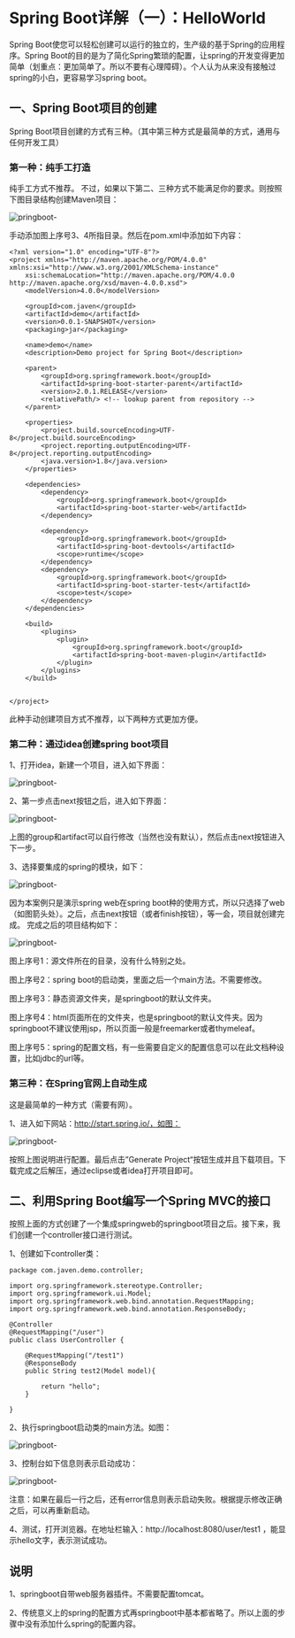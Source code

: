 # Spring Boot详解（一）：HelloWorld

Spring Boot使您可以轻松创建可以运行的独立的，生产级的基于Spring的应用程序。Spring Boot的目的是为了简化Spring繁琐的配置，让spring的开发变得更加简单（划重点：更加简单了。所以不要有心理障碍）。个人认为从来没有接触过spring的小白，更容易学习spring boot。



## 一、Spring Boot项目的创建

Spring Boot项目创建的方式有三种。（其中第三种方式是最简单的方式，通用与任何开发工具）

### 第一种：纯手工打造

纯手工方式不推荐。 不过，如果以下第二、三种方式不能满足你的要求。则按照下图目录结构创建Maven项目：

![pringboot-](image\springboot-4.png)

手动添加图上序号3、4所指目录。然后在pom.xml中添加如下内容：

~~~
<?xml version="1.0" encoding="UTF-8"?>
<project xmlns="http://maven.apache.org/POM/4.0.0" xmlns:xsi="http://www.w3.org/2001/XMLSchema-instance"
	xsi:schemaLocation="http://maven.apache.org/POM/4.0.0 http://maven.apache.org/xsd/maven-4.0.0.xsd">
	<modelVersion>4.0.0</modelVersion>

	<groupId>com.javen</groupId>
	<artifactId>demo</artifactId>
	<version>0.0.1-SNAPSHOT</version>
	<packaging>jar</packaging>

	<name>demo</name>
	<description>Demo project for Spring Boot</description>

	<parent>
		<groupId>org.springframework.boot</groupId>
		<artifactId>spring-boot-starter-parent</artifactId>
		<version>2.0.1.RELEASE</version>
		<relativePath/> <!-- lookup parent from repository -->
	</parent>

	<properties>
		<project.build.sourceEncoding>UTF-8</project.build.sourceEncoding>
		<project.reporting.outputEncoding>UTF-8</project.reporting.outputEncoding>
		<java.version>1.8</java.version>
	</properties>

	<dependencies>
		<dependency>
			<groupId>org.springframework.boot</groupId>
			<artifactId>spring-boot-starter-web</artifactId>
		</dependency>

		<dependency>
			<groupId>org.springframework.boot</groupId>
			<artifactId>spring-boot-devtools</artifactId>
			<scope>runtime</scope>
		</dependency>
		<dependency>
			<groupId>org.springframework.boot</groupId>
			<artifactId>spring-boot-starter-test</artifactId>
			<scope>test</scope>
		</dependency>
	</dependencies>

	<build>
		<plugins>
			<plugin>
				<groupId>org.springframework.boot</groupId>
				<artifactId>spring-boot-maven-plugin</artifactId>
			</plugin>
		</plugins>
	</build>


</project>

~~~

此种手动创建项目方式不推荐，以下两种方式更加方便。

### 第二种：通过idea创建spring boot项目

1、打开idea，新建一个项目，进入如下界面：

![pringboot-](image\springboot-1.png)

2、第一步点击next按钮之后，进入如下界面：

![pringboot-](image\springboot-2.png)

上图的group和artifact可以自行修改（当然也没有默认），然后点击next按钮进入下一步。

3、选择要集成的spring的模块，如下：

![pringboot-](image\springboot-3.png)

因为本案例只是演示spring web在spring boot种的使用方式，所以只选择了web（如图箭头处）。之后，点击next按钮（或者finish按钮），等一会，项目就创建完成。  完成之后的项目结构如下：

![pringboot-](image\springboot-4.png)

图上序号1：源文件所在的目录，没有什么特别之处。

图上序号2：spring boot的启动类，里面之后一个main方法。不需要修改。

图上序号3：静态资源文件夹，是springboot的默认文件夹。

图上序号4：html页面所在的文件夹，也是springboot的默认文件夹。因为springboot不建议使用jsp，所以页面一般是freemarker或者thymeleaf。

图上序号5：spring的配置文档，有一些需要自定义的配置信息可以在此文档种设置，比如jdbc的url等。



### 第三种：在Spring官网上自动生成

这是最简单的一种方式（需要有网）。

1、进入如下网站：http://start.spring.io/，如图：

![pringboot-](image\springboot-6.png)

按照上图说明进行配置。最后点击”Generate Project“按钮生成并且下载项目。下载完成之后解压，通过eclipse或者idea打开项目即可。

## 二、利用Spring Boot编写一个Spring MVC的接口

按照上面的方式创建了一个集成springweb的springboot项目之后。接下来，我们创建一个controller接口进行测试。

1、创建如下controller类：

~~~
package com.javen.demo.controller;

import org.springframework.stereotype.Controller;
import org.springframework.ui.Model;
import org.springframework.web.bind.annotation.RequestMapping;
import org.springframework.web.bind.annotation.ResponseBody;

@Controller
@RequestMapping("/user")
public class UserController {

    @RequestMapping("/test1")
    @ResponseBody
    public String test2(Model model){

        return "hello";
    }
    
}

~~~

2、执行springboot启动类的main方法。如图：

![pringboot-](image\springboot-8.png)



3、控制台如下信息则表示启动成功：

![pringboot-](image\springboot-7.png)

注意：如果在最后一行之后，还有error信息则表示启动失败。根据提示修改正确之后，可以再重新启动。

4、测试，打开浏览器。在地址栏输入：http://localhost:8080/user/test1 ，能显示hello文字，表示测试成功。



## 说明

1、springboot自带web服务器插件。不需要配置tomcat。

2、传统意义上的spring的配置方式再springboot中基本都省略了。所以上面的步骤中没有添加什么spring的配置内容。
